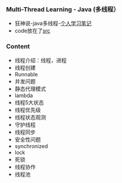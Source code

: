 
### Multi-Thread Learning - Java (多线程）

- 狂神说-java多线程-[个人学习笔记](https://github.com/Zidiefeng/java_thread_study/blob/master/docs/content.md)
- code放在了[src](https://github.com/Zidiefeng/java_thread_study/tree/master/src/com/kaitan)

### Content
- 线程介绍：线程，进程
- 线程创建
- Runnable
- 并发问题
- 静态代理模式
- lambda
- 线程5大状态
- 线程优先级
- 线程状态观测
- 守护线程
- 线程同步
- 安全性问题
- synchronized
- lock
- 死锁
- 线程协作
- 线程池
